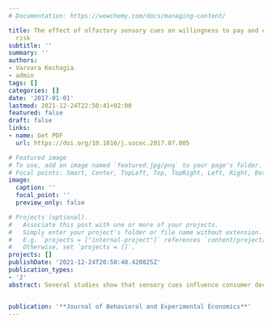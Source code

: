 ```yaml
---
# Documentation: https://wowchemy.com/docs/managing-content/

title: The effect of olfactory sensory cues on willingness to pay and choice under
  risk
subtitle: ''
summary: ''
authors:
- Varvara Kechagia
- admin
tags: []
categories: []
date: '2017-01-01'
lastmod: 2021-12-24T22:50:41+02:00
featured: false
draft: false
links: 
- name: Get PDF
  url: https://doi.org/10.1016/j.socec.2017.07.005

# Featured image
# To use, add an image named `featured.jpg/png` to your page's folder.
# Focal points: Smart, Center, TopLeft, Top, TopRight, Left, Right, BottomLeft, Bottom, BottomRight.
image:
  caption: ''
  focal_point: ''
  preview_only: false

# Projects (optional).
#   Associate this post with one or more of your projects.
#   Simply enter your project's folder or file name without extension.
#   E.g. `projects = ["internal-project"]` references `content/project/deep-learning/index.md`.
#   Otherwise, set `projects = []`.
projects: []
publishDate: '2021-12-24T20:50:40.420825Z'
publication_types:
- '2'
abstract: Several studies show that sensory cues influence consumer decision making processes. While scent is a key component of a market’s physical environment, it has received far less attention in the academic literature as compared, for example, with visual cues. In addition, most of the studies that examine the effect of ambient scents fail on one or both of these criteria; to properly control the influence of nuisance factors and/or to elicit preferences under real monetary incentives. We collected data from a laboratory experiment where we varied on a between subjects design the dispersion of a citrus fragrance. We then elicited subjects’ willingness to pay for two unbranded products — a mug and a chocolate — by having subjects participate in a 2nd price Vickrey auction. We also elicited subjects’ risk preferences using lottery choice tasks. Our results show a statistically and economically significant effect on subjects’ willingness to pay; valuations increased up to 49% for subjects who were exposed to a citrus scent as compared to the control group. We do not find a statistically significant effect of the citrus scent on subjects’ risk aversion.


publication: '**Journal of Behavioral and Experimental Economics**'
---
```

